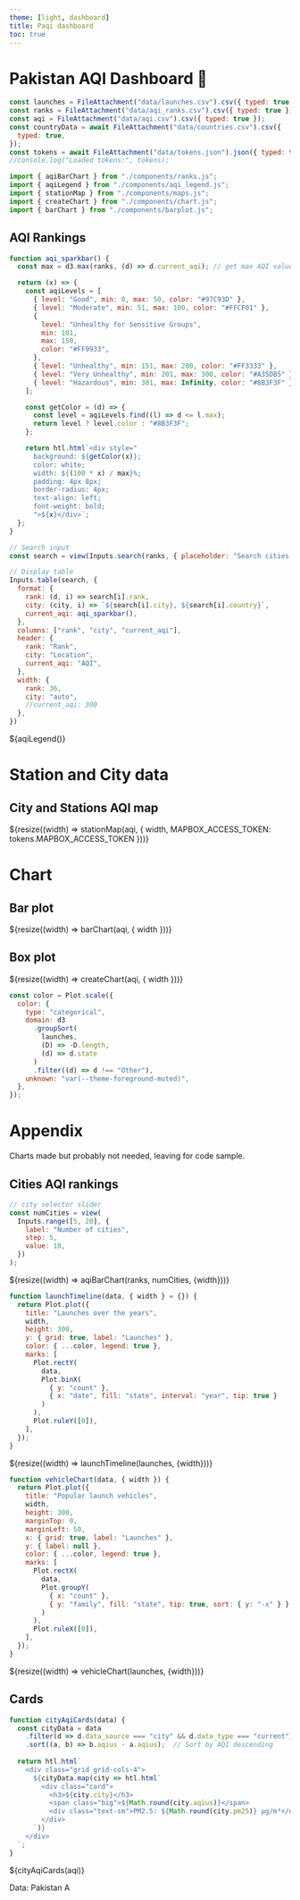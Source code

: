 ```yaml
---
theme: [light, dashboard]
title: Paqi dashboard
toc: true
---
```


# Pakistan AQI Dashboard 🚀

<!-- Load and transform the data -->

```js
const launches = FileAttachment("data/launches.csv").csv({ typed: true });
const ranks = FileAttachment("data/aqi_ranks.csv").csv({ typed: true });
const aqi = FileAttachment("data/aqi.csv").csv({ typed: true });
const countryData = await FileAttachment("data/countries.csv").csv({
  typed: true,
});
const tokens = await FileAttachment("data/tokens.json").json({ typed: true });
//console.log("Loaded tokens:", tokens);
```

<!-- Load components used in this page -->

```js
import { aqiBarChart } from "./components/ranks.js";
import { aqiLegend } from "./components/aqi_legend.js";
import { stationMap } from "./components/maps.js";
import { createChart } from "./components/chart.js";
import { barChart } from "./components/barplot.js";
```

## AQI Rankings

```js
function aqi_sparkbar() {
  const max = d3.max(ranks, (d) => d.current_aqi); // get max AQI value

  return (x) => {
    const aqiLevels = [
      { level: "Good", min: 0, max: 50, color: "#97C93D" },
      { level: "Moderate", min: 51, max: 100, color: "#FFCF01" },
      {
        level: "Unhealthy for Sensitive Groups",
        min: 101,
        max: 150,
        color: "#FF9933",
      },
      { level: "Unhealthy", min: 151, max: 200, color: "#FF3333" },
      { level: "Very Unhealthy", min: 201, max: 300, color: "#A35DB5" },
      { level: "Hazardous", min: 301, max: Infinity, color: "#8B3F3F" },
    ];

    const getColor = (d) => {
      const level = aqiLevels.find((l) => d <= l.max);
      return level ? level.color : "#8B3F3F";
    };

    return htl.html`<div style="
      background: ${getColor(x)};
      color: white;
      width: ${(100 * x) / max}%;
      padding: 4px 8px;
      border-radius: 4px;
      text-align: left;
      font-weight: bold;
      ">${x}</div>`;
  };
}
```

```js
// Search input
const search = view(Inputs.search(ranks, { placeholder: "Search cities..." }));
```

```js
// Display table
Inputs.table(search, {
  format: {
    rank: (d, i) => search[i].rank,
    city: (city, i) => `${search[i].city}, ${search[i].country}`,
    current_aqi: aqi_sparkbar(),
  },
  columns: ["rank", "city", "current_aqi"],
  header: {
    rank: "Rank",
    city: "Location",
    current_aqi: "AQI",
  },
  width: {
    rank: 36,
    city: "auto",
    //current_aqi: 300
  },
})
```

${aqiLegend()}


# Station and City data

## City and Stations AQI map

<div class="grid grid-cols-1">
  <div class="card">
    ${resize((width) => stationMap(aqi, {
      width,
      MAPBOX_ACCESS_TOKEN: tokens.MAPBOX_ACCESS_TOKEN
      }))}
  </div>
</div>


# Chart

## Bar plot

<div class="grid grid-cols-1">
  <div class="card">
    ${resize((width) => barChart(aqi, { width }))}
  </div>
</div>

## Box plot

<div class="grid grid-cols-1">
  <div class="card">
    ${resize((width) => createChart(aqi, { width }))}
  </div>
</div>




<!-- A shared color scale for consistency, sorted by the number of launches -->

```js
const color = Plot.scale({
  color: {
    type: "categorical",
    domain: d3
      .groupSort(
        launches,
        (D) => -D.length,
        (d) => d.state
      )
      .filter((d) => d !== "Other"),
    unknown: "var(--theme-foreground-muted)",
  },
});
```




# Appendix
Charts made but probably not needed, leaving for code sample.

## Cities AQI rankings

```js
// city selector slider
const numCities = view(
  Inputs.range([5, 20], {
    label: "Number of cities",
    step: 5,
    value: 10,
  })
);
```

<div class="grid grid-cols-1">
  <div class="card">
    ${resize((width) => aqiBarChart(ranks, numCities, {width}))}
  </div>
</div>


<!-- Plot of launch history -->

```js
function launchTimeline(data, { width } = {}) {
  return Plot.plot({
    title: "Launches over the years",
    width,
    height: 300,
    y: { grid: true, label: "Launches" },
    color: { ...color, legend: true },
    marks: [
      Plot.rectY(
        data,
        Plot.binX(
          { y: "count" },
          { x: "date", fill: "state", interval: "year", tip: true }
        )
      ),
      Plot.ruleY([0]),
    ],
  });
}
```

<div class="grid grid-cols-1">
  <div class="card">
    ${resize((width) => launchTimeline(launches, {width}))}
  </div>
</div>

<!-- Plot of launch vehicles -->

```js
function vehicleChart(data, { width }) {
  return Plot.plot({
    title: "Popular launch vehicles",
    width,
    height: 300,
    marginTop: 0,
    marginLeft: 50,
    x: { grid: true, label: "Launches" },
    y: { label: null },
    color: { ...color, legend: true },
    marks: [
      Plot.rectX(
        data,
        Plot.groupY(
          { x: "count" },
          { y: "family", fill: "state", tip: true, sort: { y: "-x" } }
        )
      ),
      Plot.ruleX([0]),
    ],
  });
}
```

<div class="grid grid-cols-1">
  <div class="card">
    ${resize((width) => vehicleChart(launches, {width}))}
  </div>
</div>

## Cards 

<!-- Cards with big numbers -->

<!-- Cards with AQI data for Pakistani cities -->

```js
function cityAqiCards(data) {
  const cityData = data
    .filter(d => d.data_source === "city" && d.data_type === "current")
    .sort((a, b) => b.aqius - a.aqius);  // Sort by AQI descending
    
  return htl.html`
    <div class="grid grid-cols-4">
      ${cityData.map(city => htl.html`
        <div class="card">
          <h3>${city.city}</h3>
          <span class="big">${Math.round(city.aqius)}</span>
          <div class="text-sm">PM2.5: ${Math.round(city.pm25)} μg/m³</div>
        </div>
      `)}
    </div>
  `;
}
```
${cityAqiCards(aqi)}




Data: Pakistan A